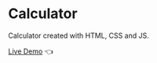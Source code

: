 # Calculator

Calculator created with HTML, CSS and JS.

[Live Demo](https://overexprosed.github.io/calculator/) :point_left:
